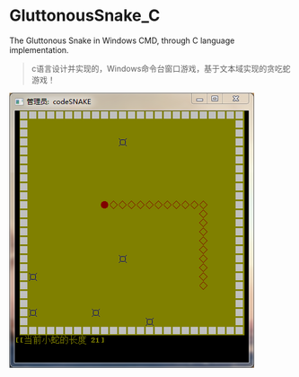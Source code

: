 # GluttonousSnake_C
The Gluttonous Snake in Windows CMD, through C language implementation.

> c语言设计并实现的，Windows命令台窗口游戏，基于文本域实现的贪吃蛇游戏！
<img src="https://github.com/baldyoung/GluttonousSnake_C/raw/master/1.png" />
